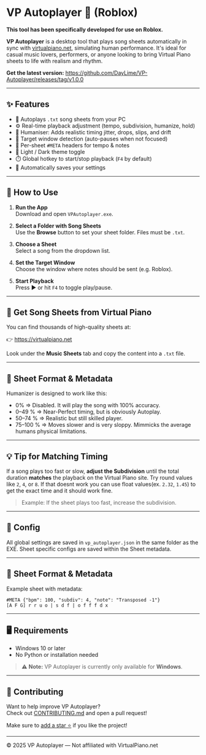 # VP Autoplayer 🎹 (Roblox)

**This tool has been specifically developed for use on Roblox.**

**VP Autoplayer** is a desktop tool that plays song sheets automatically in sync with [virtualpiano.net](https://virtualpiano.net/), simulating human performance. It's ideal for casual music lovers, performers, or anyone looking to bring Virtual Piano sheets to life with realism and rhythm.

**Get the latest version:** https://github.com/DayLime/VP-Autoplayer/releases/tag/v1.0.0

---

## ✨ Features

- 🎵 Autoplays `.txt` song sheets from your PC
- ⚙️ Real-time playback adjustment (tempo, subdivision, humanize, hold)
- 🧠 Humaniser: Adds realistic timing jitter, drops, slips, and drift
- 🎯 Target window detection (auto-pauses when not focused)
- 🔁 Per-sheet `#META` headers for tempo & notes
- 🌙 Light / Dark theme toggle
- ⏱️ Global hotkey to start/stop playback (`F4` by default)
- 📁 Automatically saves your settings

---

## 🚀 How to Use

1. **Run the App**  
   Download and open `VPAutoplayer.exe`.

2. **Select a Folder with Song Sheets**  
   Use the **Browse** button to set your sheet folder. Files must be `.txt`.

3. **Choose a Sheet**  
   Select a song from the dropdown list.

4. **Set the Target Window**  
   Choose the window where notes should be sent (e.g. Roblox).

5. **Start Playback**  
   Press ▶ or hit `F4` to toggle play/pause.

---

## 🎼 Get Song Sheets from Virtual Piano

You can find thousands of high-quality sheets at:

👉 https://virtualpiano.net

Look under the **Music Sheets** tab and copy the content into a `.txt` file.

---

## 🧠 Sheet Format & Metadata

Humanizer is designed to work like this:
- 0% ⇒ Disabled. It will play the song with 100% accuracy.
- 0–49 %  ⇒ Near-Perfect timing, but is obviously Autoplay.
- 50–74 % ⇒ Realistic but still skilled player.
- 75–100 % ⇒ Moves slower and is very sloppy. Mimmicks the average humans physical limitations.

---

## 💡 Tip for Matching Timing

If a song plays too fast or slow, **adjust the Subdivision** until the total duration **matches** the playback on the Virtual Piano site. Try round values like `2`, `4`, or `8`. If that doesnt work you can use float values(ex. `2.32`, `1.45`) to get the exact time and it should work fine.

> Example: If the sheet plays too fast, increase the subdivision.

---

## 🔧 Config

All global settings are saved in `vp_autoplayer.json` in the same folder as the EXE.
Sheet specific configs are saved within the Sheet metadata.

---

## 📁 Sheet Format & Metadata

Example sheet with metadata:
```
#META {"bpm": 100, "subdiv": 4, "note": "Transposed -1"}
[A F G] r r u o | s d f | o f f f d x
```
---

## 🖥 Requirements

- Windows 10 or later
- No Python or installation needed

> ⚠️ **Note:** VP Autoplayer is currently only available for **Windows**.
---

## 🤝 Contributing

Want to help improve VP Autoplayer?  
Check out [CONTRIBUTING.md](./CONTRIBUTING.md) and open a pull request!

Make sure to [add a star ⭐](https://github.com/your-username/your-repo) if you like the project!

---

© 2025 VP Autoplayer — Not affiliated with VirtualPiano.net
